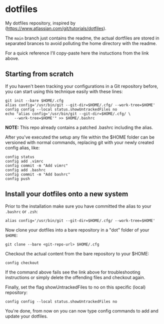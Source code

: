 # dotfiles

My dotfiles repository, inspired by (https://www.atlassian.com/git/tutorials/dotfiles).

The `main` branch just contains the readme, the actual dortfiles are stored in
separated brances to avoid polluting the home directory with the readme.

For a quick reference I'll copy-paste here the instuctions from the link above.

## Starting from scratch

If you haven't been tracking your configurations in a Git repository before, you
can start using this technique easily with these lines:

	git init --bare $HOME/.cfg
	alias config='/usr/bin/git --git-dir=$HOME/.cfg/ --work-tree=$HOME'
	config config --local status.showUntrackedFiles no
	echo "alias config='/usr/bin/git --git-dir=$HOME/.cfg/ \
		--work-tree=$HOME'" >> $HOME/.bashrc

**NOTE:** This repo already contains a patched .bashrc including the alias.

After you've executed the setup any file within the $HOME folder can be
versioned with normal commands, replacing git with your newly created config
alias, like:

	config status
	config add .vimrc
	config commit -m "Add vimrc"
	config add .bashrc
	config commit -m "Add bashrc"
	config push

## Install your dotfiles onto a new system


Prior to the installation make sure you have committed the alias to your
`.bashrc` or `.zsh`:

	alias config='/usr/bin/git --git-dir=$HOME/.cfg/ --work-tree=$HOME'


Now clone your dotfiles into a bare repository in a "dot" folder of your
`$HOME`:

	git clone --bare <git-repo-url> $HOME/.cfg


Checkout the actual content from the bare repository to your $HOME:

	config checkout

If the command above fails see the link above for troubleshooting instructions
or simply delete the offending files and checkout again.

Finally, set the flag showUntrackedFiles to no on this specific (local) 
repository:

	config config --local status.showUntrackedFiles no

You're done, from now on you can now type config commands to add and update your
dotfiles.
